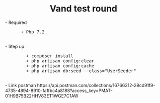 <center>
    <h1 style="text-align:center;display:block;">Vand test round</h1>
</center>
<div>
  - Required
  <pre>
      + Php 7.2
  </pre>
</div>
<div>
    - Step up
    <pre>
        + composer install
        + php artisan config:clear
        + php artisan config:cache
        + php artisan db:seed --class="UserSeeder"
    </pre>
</div>
<div>
   - Link postman
   https://api.postman.com/collections/16766312-28cd91f9-4735-4894-8910-faffbc4a8188?access_key=PMAT-01H9B75B22HHV83ET1WGE7C1AW
</div>
